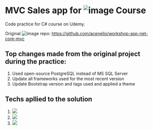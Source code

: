 # MVC Sales app for ![image](https://img.shields.io/badge/Udemy-A435F0?logo=udemy&logoColor=fff) Course
Code practice for C# course on Udemy. 

Original ![image](https://img.shields.io/badge/GitHub-%23121011.svg?logo=github&logoColor=white) repo: 
https://github.com/acenelio/workshop-asp-net-core-mvc


## Top changes made from the original project during the practice:
<ol>
<li>Used open-source PostgreSQL instead of MS SQL Server</li>
<li>Update all frameworks used for the most recent version</li>
<li>Update Bootstrap version and tags used and applied a theme</li>
</ol>


## Techs apllied to the solution
<ol>
<li> <img src="https://img.shields.io/badge/.NET_Core-512BD4?style=for-the-badge&logo=dotnet&logoColor=white"</img> </li>
<li> <img src="https://img.shields.io/badge/postgresql-4169e1?style=for-the-badge&logo=postgresql&logoColor=white"</img> </li>
<li> <img src="https://img.shields.io/badge/-Entity_Framework_Core-fff?style=flat&logo=Microsoft&logoColor=0078D7"</img></li>
</ol>
